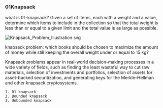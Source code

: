 ### 01Knapsack

what is 01-knapsack?
Given a set of items, each with a weight and a value, 
determine which items to include in the collection so that the total weight is less than or equal to a given limit and the total value is as large as possible.

![Knapsack_Problem_Illustration svg](https://github.com/Lokesh598/data-structures-and-algorithm/assets/63910828/702b500c-4e93-4008-8609-fc94e4f8c8ca)

knapsack problem: which books should be chosen to maximize the amount of money while still keeping the overall weight under or equal to 15 kg?

Knapsack problems appear in real-world decision-making processes in a wide variety of fields, such as finding the least wasteful way to cut raw materials,
selection of investments and portfolios, selection of assets for asset-backed securitization, and generating keys for the Merkle–Hellman and 
other knapsack cryptosystems. 

    1. 01 knapsack
    2. Bounded knapsack
    3. Unbounded knapsack

